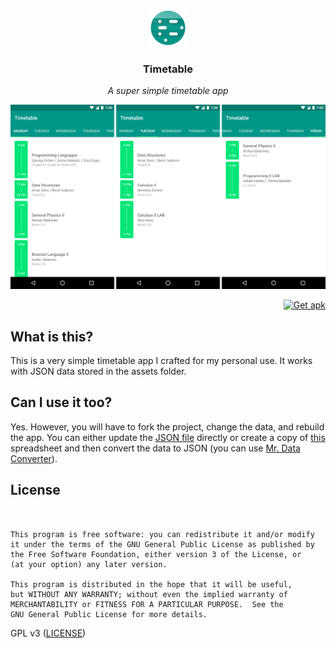 <p align="center">
<img src="graphics/icon/ic_launcher_web.png" height="60px" width="60px"/>
</p>

<h3><p align="center">Timetable</p></h3>

<p align="center"><i>A super simple timetable app</i></p>

![](graphics/screenshots/readme.png)

<p align="right">
<a href='https://github.com/xiprox/Timetable/releases/latest'><img height="48" alt='Get apk' src='https://cloud.githubusercontent.com/assets/2550945/21590907/dd74e0f0-d0ff-11e6-971f-d429148fd03d.png'/></a>
</p>

## What is this?
This is a very simple timetable app I crafted for my personal use. It works with JSON data stored in the assets folder.

## Can I use it too?
Yes. However, you will have to fork the project, change the data, and rebuild the app. You can either update the [JSON file](https://github.com/xiprox/Timetable/blob/master/app/src/main/assets/timetable.json) directly or create a copy of [this](https://docs.google.com/spreadsheets/d/1LStBwnFAdI6i9WK33_AZ0QXDIASUvgBCzDIgKDlHl3Q) spreadsheet and then convert the data to JSON (you can use [Mr. Data Converter](https://shancarter.github.io/mr-data-converter)).

## License
```


This program is free software: you can redistribute it and/or modify
it under the terms of the GNU General Public License as published by
the Free Software Foundation, either version 3 of the License, or
(at your option) any later version.

This program is distributed in the hope that it will be useful,
but WITHOUT ANY WARRANTY; without even the implied warranty of
MERCHANTABILITY or FITNESS FOR A PARTICULAR PURPOSE.  See the
GNU General Public License for more details.
```
GPL v3 ([LICENSE](/LICENSE))
